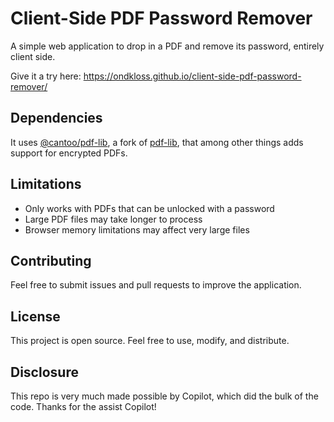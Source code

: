# Client-Side PDF Password Remover

A simple web application to drop in a PDF and remove its password, entirely client side.

Give it a try here: https://ondkloss.github.io/client-side-pdf-password-remover/

## Dependencies

It uses [@cantoo/pdf-lib](https://www.npmjs.com/package/@cantoo/pdf-lib), a fork of [pdf-lib](https://www.npmjs.com/package/pdf-lib), that among other things adds support for encrypted PDFs.

## Limitations

- Only works with PDFs that can be unlocked with a password
- Large PDF files may take longer to process
- Browser memory limitations may affect very large files

## Contributing

Feel free to submit issues and pull requests to improve the application.

## License

This project is open source. Feel free to use, modify, and distribute.

## Disclosure

This repo is very much made possible by Copilot, which did the bulk of the code. Thanks for the assist Copilot!
